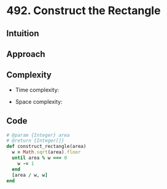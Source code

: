 # 492. Construct the Rectangle

## Intuition

## Approach
<!-- Describe your approach to solving the problem. -->

## Complexity

- Time complexity:
<!-- Add your time complexity here, e.g. $$O(n)$$ -->

- Space complexity:
<!-- Add your space complexity here, e.g. $$O(n)$$ -->

## Code

```ruby
# @param {Integer} area
# @return {Integer[]}
def construct_rectangle(area)
  w = Math.sqrt(area).floor
  until area % w === 0
    w -= 1
  end
  [area / w, w]
end
```
